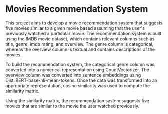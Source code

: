 # Movies Recommendation System

This project aims to develop a movie recommendation system that suggests five movies similar to a given movie based assuming that the user's previously watched a particular movie. The recommendation system is built using the IMDB movie dataset, which contains relevant columns such as title, genre, imdb rating, and overview. The genre column is categorical, whereas the overview column is textual and contains descriptions of the movies.

To build the recommendation system, the categorical genre column was converted into a numerical representation using CountVectorizer. The overview column was converted into sentence embeddings using DistilBERT-base-nli-mean-tokens. Once the data was transformed into an appropriate representation, cosine similarity was used to compute the similarity matrix.

Using the similarity matrix, the recommendation system suggests five movies that are similar to the movie the user watched previously.
